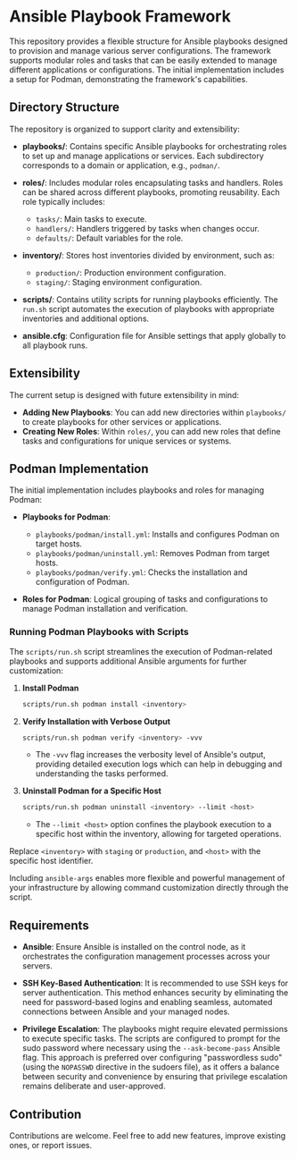 # Ansible Playbook Framework

This repository provides a flexible structure for Ansible playbooks designed to provision and manage various server configurations. The framework supports modular roles and tasks that can be easily extended to manage different applications or configurations. The initial implementation includes a setup for Podman, demonstrating the framework's capabilities.

## Directory Structure

The repository is organized to support clarity and extensibility:

- **playbooks/**: Contains specific Ansible playbooks for orchestrating roles to set up and manage applications or services. Each subdirectory corresponds to a domain or application, e.g., `podman/`.

- **roles/**: Includes modular roles encapsulating tasks and handlers. Roles can be shared across different playbooks, promoting reusability. Each role typically includes:
  - `tasks/`: Main tasks to execute.
  - `handlers/`: Handlers triggered by tasks when changes occur.
  - `defaults/`: Default variables for the role.

- **inventory/**: Stores host inventories divided by environment, such as:
  - `production/`: Production environment configuration.
  - `staging/`: Staging environment configuration.

- **scripts/**: Contains utility scripts for running playbooks efficiently. The `run.sh` script automates the execution of playbooks with appropriate inventories and additional options.

- **ansible.cfg**: Configuration file for Ansible settings that apply globally to all playbook runs.
## Extensibility

The current setup is designed with future extensibility in mind:

- **Adding New Playbooks**: You can add new directories within `playbooks/` to create playbooks for other services or applications.
- **Creating New Roles**: Within `roles/`, you can add new roles that define tasks and configurations for unique services or systems.

## Podman Implementation

The initial implementation includes playbooks and roles for managing Podman:

- **Playbooks for Podman**:
  - `playbooks/podman/install.yml`: Installs and configures Podman on target hosts.
  - `playbooks/podman/uninstall.yml`: Removes Podman from target hosts.
  - `playbooks/podman/verify.yml`: Checks the installation and configuration of Podman.

- **Roles for Podman**: Logical grouping of tasks and configurations to manage Podman installation and verification.

### Running Podman Playbooks with Scripts

The `scripts/run.sh` script streamlines the execution of Podman-related playbooks and supports additional Ansible arguments for further customization:

1. **Install Podman**
   ```bash
   scripts/run.sh podman install <inventory>
   ```

2. **Verify Installation with Verbose Output**
   ```bash
   scripts/run.sh podman verify <inventory> -vvv
   ```
   - The `-vvv` flag increases the verbosity level of Ansible's output, providing detailed execution logs which can help in debugging and understanding the tasks performed.

3. **Uninstall Podman for a Specific Host**
   ```bash
   scripts/run.sh podman uninstall <inventory> --limit <host>
   ```
   - The `--limit <host>` option confines the playbook execution to a specific host within the inventory, allowing for targeted operations.

Replace `<inventory>` with `staging` or `production`, and `<host>` with the specific host identifier.

Including `ansible-args` enables more flexible and powerful management of your infrastructure by allowing command customization directly through the script.

## Requirements

- **Ansible**: Ensure Ansible is installed on the control node, as it orchestrates the configuration management processes across your servers.

- **SSH Key-Based Authentication**: It is recommended to use SSH keys for server authentication. This method enhances security by eliminating the need for password-based logins and enabling seamless, automated connections between Ansible and your managed nodes.

- **Privilege Escalation**: The playbooks might require elevated permissions to execute specific tasks. The scripts are configured to prompt for the sudo password where necessary using the `--ask-become-pass` Ansible flag. This approach is preferred over configuring "passwordless sudo" (using the `NOPASSWD` directive in the sudoers file), as it offers a balance between security and convenience by ensuring that privilege escalation remains deliberate and user-approved.

## Contribution

Contributions are welcome. Feel free to add new features, improve existing ones, or report issues.
